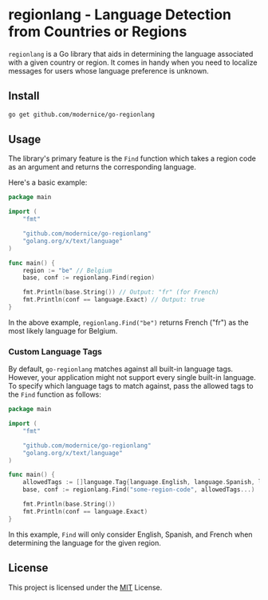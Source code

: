 # regionlang - Language Detection from Countries or Regions

`regionlang` is a Go library that aids in determining the language associated with a given country or region. It comes in handy when you need to localize messages for users whose language preference is unknown.

## Install

```bash
go get github.com/modernice/go-regionlang
```

## Usage

The library's primary feature is the `Find` function which takes a region code as an argument and returns the corresponding language.

Here's a basic example:

```go
package main

import (
	"fmt"

	"github.com/modernice/go-regionlang"
	"golang.org/x/text/language"
)

func main() {
	region := "be" // Belgium
	base, conf := regionlang.Find(region)

	fmt.Println(base.String()) // Output: "fr" (for French)
	fmt.Println(conf == language.Exact) // Output: true
}
```

In the above example, `regionlang.Find("be")` returns French ("fr") as the most likely language for Belgium.

### Custom Language Tags

By default, `go-regionlang` matches against all built-in language tags. However, your application might not support every single built-in language. To specify which language tags to match against, pass the allowed tags to the `Find` function as follows:

```go
package main

import (
	"fmt"

	"github.com/modernice/go-regionlang"
	"golang.org/x/text/language"
)

func main() {
	allowedTags := []language.Tag{language.English, language.Spanish, language.French}
	base, conf := regionlang.Find("some-region-code", allowedTags...)

	fmt.Println(base.String())
	fmt.Println(conf == language.Exact)
}
```

In this example, `Find` will only consider English, Spanish, and French when determining the language for the given region.

## License

This project is licensed under the [MIT](./LICENSE) License. 
